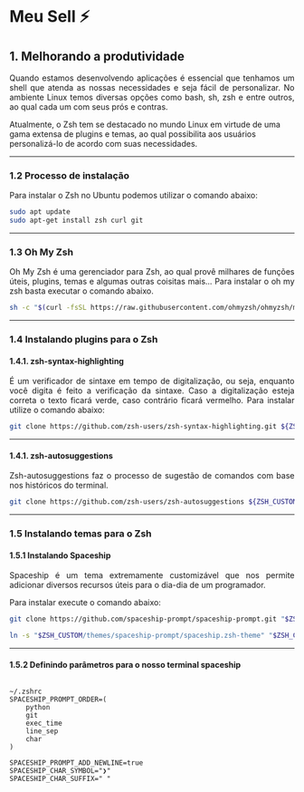 # Meu Sell :zap:

## 1. Melhorando a produtividade

<p align="justify">
  Quando estamos desenvolvendo aplicações é essencial que tenhamos um shell que atenda as nossas necessidades e seja fácil de personalizar. No ambiente Linux temos diversas opções como bash, sh, zsh e entre outros, ao qual cada um com seus prós e contras. 
  
  Atualmente, o Zsh tem se destacado no mundo Linux em virtude de uma gama extensa de plugins e temas, ao qual possibilita aos usuários personalizá-lo de acordo com suas necessidades.
 </p>

<hr/>

### 1.2 Processo de instalação

<p> Para instalar o Zsh no Ubuntu podemos utilizar o comando abaixo: </p>

```bash
sudo apt update
sudo apt-get install zsh curl git
```

<hr/>

### 1.3 Oh My Zsh

<p align="justify">  Oh My Zsh é uma gerenciador para Zsh, ao qual provê milhares de funções úteis, plugins, temas e algumas outras coisitas mais... Para instalar o oh my zsh basta executar o comando abaixo. </p>

```bash
sh -c "$(curl -fsSL https://raw.githubusercontent.com/ohmyzsh/ohmyzsh/master/tools/install.sh)"
```

<hr/>

### 1.4 Instalando plugins para o Zsh

#### 1.4.1. zsh-syntax-highlighting

<p align="justify">  É um verificador de sintaxe em tempo de digitalização, ou seja, enquanto você digita é feito a verificação da sintaxe. Caso a digitalização esteja correta o texto ficará verde, caso contrário ficará vermelho. Para instalar utilize o comando abaixo: </p>

```bash
git clone https://github.com/zsh-users/zsh-syntax-highlighting.git ${ZSH_CUSTOM:-~/.oh-my-zsh/custom}/plugins/zsh-syntax-highlighting
```
<hr/>

#### 1.4.1. zsh-autosuggestions

<p align="justify">  Zsh-autosuggestions faz o processo de sugestão de comandos com base nos históricos do terminal. </p>

```bash
git clone https://github.com/zsh-users/zsh-autosuggestions ${ZSH_CUSTOM:-~/.oh-my-zsh/custom}/plugins/zsh-autosuggestions
```
<hr/>

### 1.5 Instalando temas para o Zsh

#### 1.5.1 Instalando Spaceship

<p align="justify">  Spaceship é um tema extremamente customizável que nos permite adicionar diversos recursos úteis para o dia-dia de um programador. </p>

Para instalar execute o comando abaixo:

```bash
git clone https://github.com/spaceship-prompt/spaceship-prompt.git "$ZSH_CUSTOM/themes/spaceship-prompt" --depth=1

ln -s "$ZSH_CUSTOM/themes/spaceship-prompt/spaceship.zsh-theme" "$ZSH_CUSTOM/themes/spaceship.zsh-theme"
```
<hr/>

#### 1.5.2 Definindo parâmetros para o nosso terminal spaceship


```

~/.zshrc
SPACESHIP_PROMPT_ORDER=(
    python
    git
    exec_time
    line_sep
    char
)

SPACESHIP_PROMPT_ADD_NEWLINE=true
SPACESHIP_CHAR_SYMBOL="❯"
SPACESHIP_CHAR_SUFFIX=" "

```
